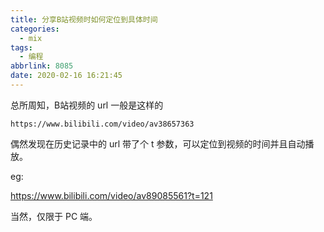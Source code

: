 ```yaml
---
title: 分享B站视频时如何定位到具体时间
categories:
  - mix
tags:
  - 编程
abbrlink: 8085
date: 2020-02-16 16:21:45
---
```




总所周知，B站视频的 url 一般是这样的

```
https://www.bilibili.com/video/av38657363
```

偶然发现在历史记录中的 url 带了个 t 参数，可以定位到视频的时间并且自动播放。

eg:

https://www.bilibili.com/video/av89085561?t=121

当然，仅限于 PC 端。

